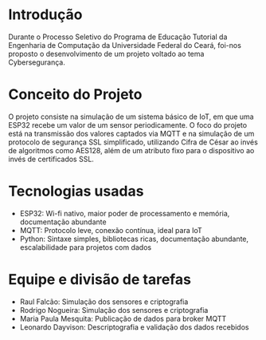 # Introdução
Durante o Processo Seletivo do Programa de Educação Tutorial da Engenharia de Computação da Universidade Federal do Ceará, foi-nos proposto o desenvolvimento de um projeto voltado ao tema Cybersegurança.

# Conceito do Projeto
O projeto consiste na simulação de um sistema básico de IoT, em que uma ESP32 recebe um valor de um sensor periodicamente. O foco do projeto está na transmissão dos valores captados via MQTT e na simulação de um protocolo de segurança SSL simplificado, utilizando Cifra de César ao invés de algoritmos como AES128, além de um atributo fixo para o dispositivo ao invés de certificados SSL.

# Tecnologias usadas
- ESP32: Wi-fi nativo, maior poder de processamento e memória, documentação abundante
- MQTT: Protocolo leve, conexão contínua, ideal para IoT
- Python: Sintaxe simples, bibliotecas ricas, documentação abundante, escalabilidade para projetos com dados

# Equipe e divisão de tarefas
- Raul Falcão: Simulação dos sensores e criptografia
- Rodrigo Nogueira: Simulação dos sensores e criptografia
- Maria Paula Mesquita: Publicação de dados para broker MQTT
- Leonardo Dayvison: Descriptografia e validação dos dados recebidos